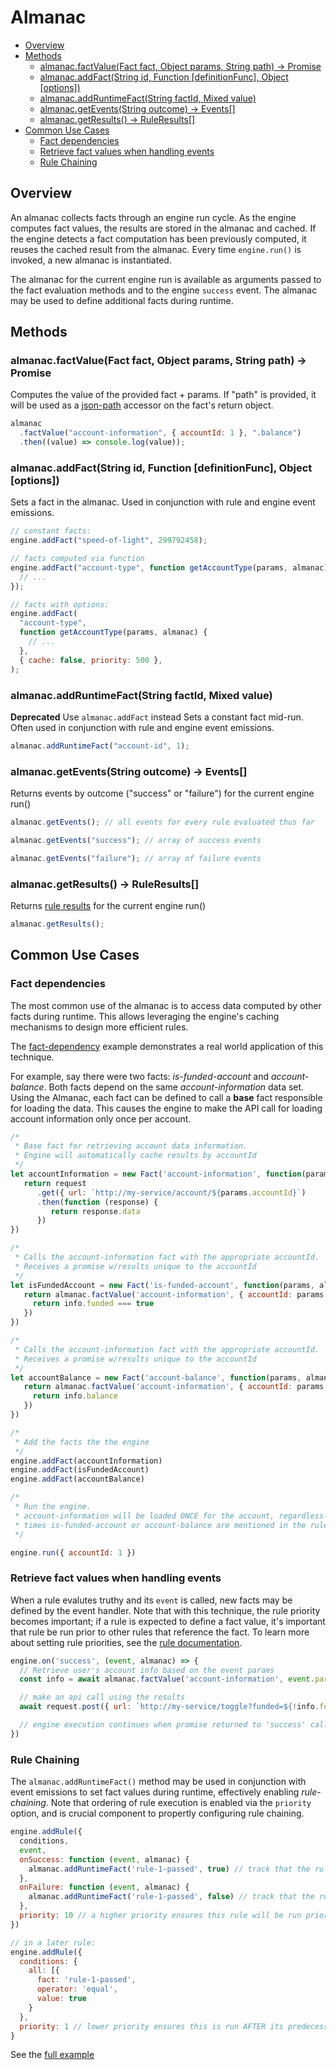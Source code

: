 # Almanac

- [Overview](#overview)
- [Methods](#methods)
  - [almanac.factValue(Fact fact, Object params, String path) -&gt; Promise](#almanacfactvaluefact-fact-object-params-string-path---promise)
  - [almanac.addFact(String id, Function [definitionFunc], Object [options])](#almanacaddfactstring-id-function-definitionfunc-object-options)
  - [almanac.addRuntimeFact(String factId, Mixed value)](#almanacaddruntimefactstring-factid-mixed-value)
  - [almanac.getEvents(String outcome) -&gt; Events[]](#almanacgeteventsstring-outcome---events)
  - [almanac.getResults() -&gt; RuleResults[]](#almanacgetresults---ruleresults)
- [Common Use Cases](#common-use-cases)
  - [Fact dependencies](#fact-dependencies)
  - [Retrieve fact values when handling events](#retrieve-fact-values-when-handling-events)
  - [Rule Chaining](#rule-chaining)

## Overview

An almanac collects facts through an engine run cycle. As the engine computes fact values,
the results are stored in the almanac and cached. If the engine detects a fact computation has
been previously computed, it reuses the cached result from the almanac. Every time `engine.run()` is invoked,
a new almanac is instantiated.

The almanac for the current engine run is available as arguments passed to the fact evaluation methods and
to the engine `success` event. The almanac may be used to define additional facts during runtime.

## Methods

### almanac.factValue(Fact fact, Object params, String path) -> Promise

Computes the value of the provided fact + params. If "path" is provided, it will be used as a [json-path](https://goessner.net/articles/JsonPath/) accessor on the fact's return object.

```js
almanac
  .factValue("account-information", { accountId: 1 }, ".balance")
  .then((value) => console.log(value));
```

### almanac.addFact(String id, Function [definitionFunc], Object [options])

Sets a fact in the almanac. Used in conjunction with rule and engine event emissions.

```js
// constant facts:
engine.addFact("speed-of-light", 299792458);

// facts computed via function
engine.addFact("account-type", function getAccountType(params, almanac) {
  // ...
});

// facts with options:
engine.addFact(
  "account-type",
  function getAccountType(params, almanac) {
    // ...
  },
  { cache: false, priority: 500 },
);
```

### almanac.addRuntimeFact(String factId, Mixed value)

**Deprecated** Use `almanac.addFact` instead
Sets a constant fact mid-run. Often used in conjunction with rule and engine event emissions.

```js
almanac.addRuntimeFact("account-id", 1);
```

### almanac.getEvents(String outcome) -> Events[]

Returns events by outcome ("success" or "failure") for the current engine run()

```js
almanac.getEvents(); // all events for every rule evaluated thus far

almanac.getEvents("success"); // array of success events

almanac.getEvents("failure"); // array of failure events
```

### almanac.getResults() -> RuleResults[]

Returns [rule results](./rules#rule-results) for the current engine run()

```js
almanac.getResults();
```

## Common Use Cases

### Fact dependencies

The most common use of the almanac is to access data computed by other facts during runtime. This allows
leveraging the engine's caching mechanisms to design more efficient rules.

The [fact-dependency](../examples/04-fact-dependency.js) example demonstrates a real world application of this technique.

For example, say there were two facts: _is-funded-account_ and _account-balance_. Both facts depend on the same _account-information_ data set.
Using the Almanac, each fact can be defined to call a **base** fact responsible for loading the data. This causes the engine
to make the API call for loading account information only once per account.

```js
/*
 * Base fact for retrieving account data information.
 * Engine will automatically cache results by accountId
 */
let accountInformation = new Fact('account-information', function(params, almanac) {
   return request
      .get({ url: `http://my-service/account/${params.accountId}`)
      .then(function (response) {
         return response.data
      })
})

/*
 * Calls the account-information fact with the appropriate accountId.
 * Receives a promise w/results unique to the accountId
 */
let isFundedAccount = new Fact('is-funded-account', function(params, almanac) {
   return almanac.factValue('account-information', { accountId: params.accountId }).then(info => {
     return info.funded === true
   })
})

/*
 * Calls the account-information fact with the appropriate accountId.
 * Receives a promise w/results unique to the accountId
 */
let accountBalance = new Fact('account-balance', function(params, almanac) {
   return almanac.factValue('account-information', { accountId: params.accountId }).then(info => {
     return info.balance
   })
})

/*
 * Add the facts the the engine
 */
engine.addFact(accountInformation)
engine.addFact(isFundedAccount)
engine.addFact(accountBalance)

/*
 * Run the engine.
 * account-information will be loaded ONCE for the account, regardless of how many
 * times is-funded-account or account-balance are mentioned in the rules
 */

engine.run({ accountId: 1 })
```

### Retrieve fact values when handling events

When a rule evalutes truthy and its `event` is called, new facts may be defined by the event handler.
Note that with this technique, the rule priority becomes important; if a rule is expected to
define a fact value, it's important that rule be run prior to other rules that reference the fact. To
learn more about setting rule priorities, see the [rule documentation](./rules.md).

```js
engine.on('success', (event, almanac) => {
  // Retrieve user's account info based on the event params
  const info = await almanac.factValue('account-information', event.params.accountId)

  // make an api call using the results
  await request.post({ url: `http://my-service/toggle?funded=${!info.funded}`)

  // engine execution continues when promise returned to 'success' callback resolves
})
```

### Rule Chaining

The `almanac.addRuntimeFact()` method may be used in conjunction with event emissions to
set fact values during runtime, effectively enabling _rule-chaining_. Note that ordering
of rule execution is enabled via the `priority` option, and is crucial component to propertly
configuring rule chaining.

```js
engine.addRule({
  conditions,
  event,
  onSuccess: function (event, almanac) {
    almanac.addRuntimeFact('rule-1-passed', true) // track that the rule passed
  },
  onFailure: function (event, almanac) {
    almanac.addRuntimeFact('rule-1-passed', false) // track that the rule failed
  },
  priority: 10 // a higher priority ensures this rule will be run prior to subsequent rules
})

// in a later rule:
engine.addRule({
  conditions: {
    all: [{
      fact: 'rule-1-passed',
      operator: 'equal',
      value: true
    }
  },
  priority: 1 // lower priority ensures this is run AFTER its predecessor
}
```

See the [full example](../examples/07-rule-chaining.js)
